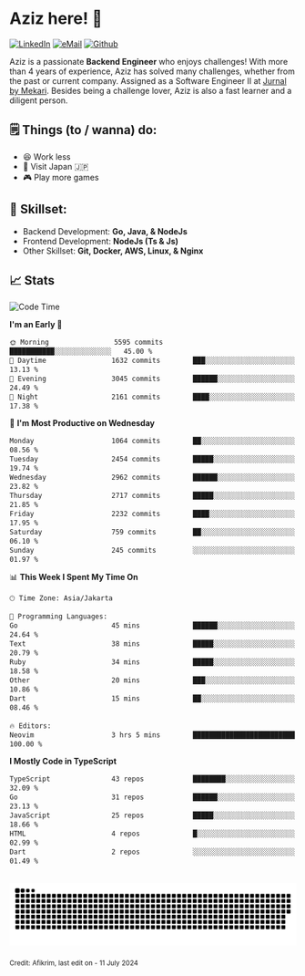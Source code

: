 # Aziz here! 👋

[![LinkedIn](https://img.shields.io/static/v1?message=afikrim&logo=linkedin&label=&color=0077B5&logoColor=white&labelColor=&style=for-the-badge)](https://www.linkedin.com/in/afikrim)
[![eMail](https://img.shields.io/static/v1?message=afikrim10@gmail.com&logo=gmail&label=&color=D14836&logoColor=white&labelColor=&style=for-the-badge)](mailto:afikrim10@gmail.com)
[![Github](https://komarev.com/ghpvc/?username=afikrim&label=Visitors&style=for-the-badge)](https://www.github.com/afikrim)

<!--Introduction-->
Aziz is a passionate **Backend Engineer** who enjoys challenges! With more than 4 years of experience, Aziz has solved many challenges, whether from the past or current company. Assigned as a Software Engineer II at [Jurnal by Mekari](https://jurnal.id). Besides being a challenge lover, Aziz is also a fast learner and a diligent person.

<!--Things TODO-->
## 🗒️ Things (to / wanna) do:

- 😆 Work less
- 🚀 Visit Japan 🇯🇵
- 🎮 Play more games

<!--Skillset-->
## 🏅 Skillset:

- Backend Development: **Go, Java, & NodeJs**
- Frontend Development: **NodeJs (Ts & Js)**
- Other Skillset: **Git, Docker, AWS, Linux, & Nginx**

## 📈 Stats  

<!--START_SECTION:waka-->
![Code Time](http://img.shields.io/badge/Code%20Time-2%2C087%20hrs%2039%20mins-blue)

**I'm an Early 🐤** 

```text
🌞 Morning                5595 commits        ███████████░░░░░░░░░░░░░░   45.00 % 
🌆 Daytime                1632 commits        ███░░░░░░░░░░░░░░░░░░░░░░   13.13 % 
🌃 Evening                3045 commits        ██████░░░░░░░░░░░░░░░░░░░   24.49 % 
🌙 Night                  2161 commits        ████░░░░░░░░░░░░░░░░░░░░░   17.38 % 
```
📅 **I'm Most Productive on Wednesday** 

```text
Monday                   1064 commits        ██░░░░░░░░░░░░░░░░░░░░░░░   08.56 % 
Tuesday                  2454 commits        █████░░░░░░░░░░░░░░░░░░░░   19.74 % 
Wednesday                2962 commits        ██████░░░░░░░░░░░░░░░░░░░   23.82 % 
Thursday                 2717 commits        █████░░░░░░░░░░░░░░░░░░░░   21.85 % 
Friday                   2232 commits        ████░░░░░░░░░░░░░░░░░░░░░   17.95 % 
Saturday                 759 commits         ██░░░░░░░░░░░░░░░░░░░░░░░   06.10 % 
Sunday                   245 commits         ░░░░░░░░░░░░░░░░░░░░░░░░░   01.97 % 
```


📊 **This Week I Spent My Time On** 

```text
🕑︎ Time Zone: Asia/Jakarta

💬 Programming Languages: 
Go                       45 mins             ██████░░░░░░░░░░░░░░░░░░░   24.64 % 
Text                     38 mins             █████░░░░░░░░░░░░░░░░░░░░   20.79 % 
Ruby                     34 mins             █████░░░░░░░░░░░░░░░░░░░░   18.58 % 
Other                    20 mins             ███░░░░░░░░░░░░░░░░░░░░░░   10.86 % 
Dart                     15 mins             ██░░░░░░░░░░░░░░░░░░░░░░░   08.46 % 

🔥 Editors: 
Neovim                   3 hrs 5 mins        █████████████████████████   100.00 % 
```

**I Mostly Code in TypeScript** 

```text
TypeScript               43 repos            ████████░░░░░░░░░░░░░░░░░   32.09 % 
Go                       31 repos            ██████░░░░░░░░░░░░░░░░░░░   23.13 % 
JavaScript               25 repos            █████░░░░░░░░░░░░░░░░░░░░   18.66 % 
HTML                     4 repos             █░░░░░░░░░░░░░░░░░░░░░░░░   02.99 % 
Dart                     2 repos             ░░░░░░░░░░░░░░░░░░░░░░░░░   01.49 % 
```




<!--END_SECTION:waka-->


<br clear="both">

<div align="center">
  <img src="https://raw.githubusercontent.com/afikrim/afikrim/output/snake.svg" alt="Snake animation" />
</div>


<sub>Credit: Afikrim, last edit on - 11 July 2024</sub>
